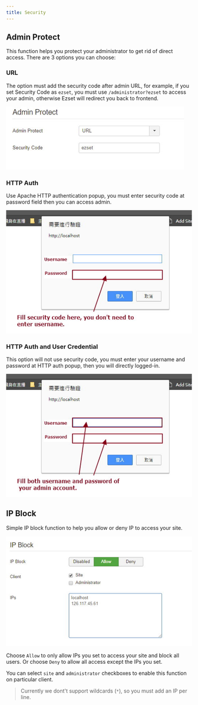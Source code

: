 ```yaml
---
title: Security
---
```


## Admin Protect

This function helps you protect your administrator to get rid of direct access. There are 3 options you can choose:

### URL

The option must add the security code after admin URL, for example, if you set Security Code as `ezset`, you must use `/administrator?ezset` to access your admin, otherwise Ezset will redirect you back to frontend.

![](p-2017-10-25-013.jpg)

### HTTP Auth

Use Apache HTTP authentication popup, you must enter security code at password field then you can access admin.

![](p-2017-10-25-014.jpg)

### HTTP Auth and User Credential

This option will not use security code, you must enter your username and password at HTTP auth popup, then you will directly logged-in.

![](p-2017-10-25-014-2.jpg)

## IP Block

Simple IP block function to help you allow or deny IP to access your site.

![](p-2017-10-25-015.jpg)

Choose `Allow` to only allow IPs you set to access your site and block all users. Or choose `Deny` to allow all access except the IPs you set.

You can select `site` and `administrator` checkboxes to enable this function on particular client.

> Currently we dont't support wildcards (`*`), so you must add an IP per line.